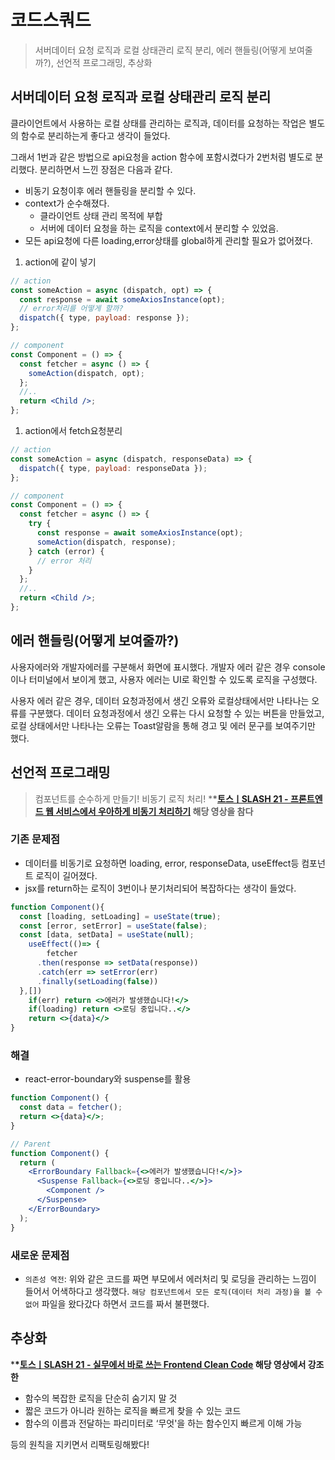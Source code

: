 # 코드스쿼드

> 서버데이터 요청 로직과 로컬 상태관리 로직 분리, 에러 핸들링(어떻게 보여줄까?), 선언적 프로그래밍, 추상화

## 서버데이터 요청 로직과 로컬 상태관리 로직 분리

클라이언트에서 사용하는 로컬 상태를 관리하는 로직과, 데이터를 요청하는 작업은 별도의 함수로 분리하는게 좋다고 생각이 들었다.

그래서 1번과 같은 방법으로 api요청을 action 함수에 포함시켰다가 2번처럼 별도로 분리했다. 분리하면서 느낀 장점은 다음과 같다.

- 비동기 요청이후 에러 핸들링을 분리할 수 있다.
- context가 순수해졌다.
  - 클라이언트 상태 관리 목적에 부합
  - 서버에 데이터 요청을 하는 로직을 context에서 분리할 수 있었음.
- 모든 api요청에 다른 loading,error상태를 global하게 관리할 필요가 없어졌다.

1. action에 같이 넣기

```jsx
// action
const someAction = async (dispatch, opt) => {
  const response = await someAxiosInstance(opt);
  // error처리를 어떻게 할까?
  dispatch({ type, payload: response });
};

// component
const Component = () => {
  const fetcher = async () => {
    someAction(dispatch, opt);
  };
  //..
  return <Child />;
};
```

1. action에서 fetch요청분리

```jsx
// action
const someAction = async (dispatch, responseData) => {
  dispatch({ type, payload: responseData });
};

// component
const Component = () => {
  const fetcher = async () => {
    try {
      const response = await someAxiosInstance(opt);
      someAction(dispatch, response);
    } catch (error) {
      // error 처리
    }
  };
  //..
  return <Child />;
};
```

## 에러 핸들링(어떻게 보여줄까?)

사용자에러와 개발자에러를 구분해서 화면에 표시했다. 개발자 에러 같은 경우 console이나 터미널에서 보이게 했고, 사용자 에러는 UI로 확인할 수 있도록 로직을 구성했다.

사용자 에러 같은 경우, 데이터 요청과정에서 생긴 오류와 로컬상태에서만 나타나는 오류를 구분했다. 데이터 요청과정에서 생긴 오류는 다시 요청할 수 있는 버튼을 만들었고, 로컬 상태에서만 나타나는 오류는 Toast알람을 통해 경고 및 에러 문구를 보여주기만 했다.

## 선언적 프로그래밍

> 컴포넌트를 순수하게 만들기! 비동기 로직 처리! \***\*[토스ㅣSLASH 21 - 프론트엔드 웹 서비스에서 우아하게 비동기 처리하기](https://www.youtube.com/watch?v=FvRtoViujGg) 해당 영상을 참다**

### 기존 문제점

- 데이터를 비동기로 요청하면 loading, error, responseData, useEffect등 컴포넌트 로직이 길어졌다.
- jsx를 return하는 로직이 3번이나 분기처리되어 복잡하다는 생각이 들었다.

```jsx
function Component(){
  const [loading, setLoading] = useState(true);
  const [error, setError] = useState(false);
  const [data, setData] = useState(null);
	useEffect(()=> {
		fetcher
      .then(response => setData(response))
      .catch(err => setError(err)
      .finally(setLoading(false))
  },[])
	if(err) return <>에러가 발생했습니다!</>
	if(loading) return <>로딩 중입니다..</>
	return <>{data}</>
}
```

### 해결

- react-error-boundary와 suspense를 활용

```jsx
function Component() {
  const data = fetcher();
  return <>{data}</>;
}

// Parent
function Component() {
  return (
    <ErrorBoundary Fallback={<>에러가 발생했습니다!</>}>
      <Suspense Fallback={<>로딩 중입니다..</>}>
        <Component />
      </Suspense>
    </ErrorBoundary>
  );
}
```

### 새로운 문제점

- `의존성 역전`: 위와 같은 코드를 짜면 부모에서 에러처리 및 로딩을 관리하는 느낌이 들어서 어색하다고 생각했다. `해당 컴포넌트에서 모든 로직(데이터 처리 과정)을 볼 수 없어` 파일을 왔다갔다 하면서 코드를 짜서 불편했다.

## 추상화

\***\*[토스ㅣSLASH 21 - 실무에서 바로 쓰는 Frontend Clean Code](https://www.youtube.com/watch?v=edWbHp_k_9Y&t=987s) 해당 영상에서 강조한**

- 함수의 복잡한 로직을 단순히 숨기지 말 것
- 짧은 코드가 아니라 원하는 로직을 빠르게 찾을 수 있는 코드
- 함수의 이름과 전달하는 파리미터로 ‘무엇'을 하는 함수인지 빠르게 이해 가능

등의 원칙을 지키면서 리팩토링해봤다!
